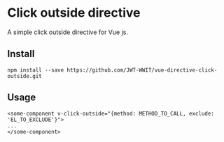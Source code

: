 # Click outside directive

A simple click outside directive for Vue js.

## Install

```
npm install --save https://github.com/JWT-WWIT/vue-directive-click-outside.git
```

## Usage

```
<some-component v-click-outside="{method: METHOD_TO_CALL, exclude: 'EL_TO_EXCLUDE'}">
...
</some-component>
```